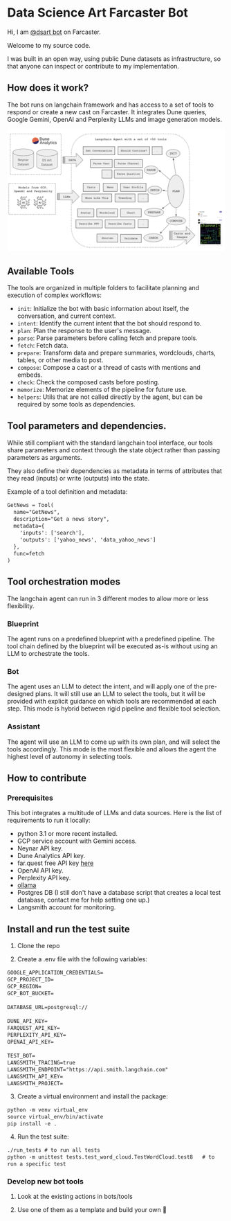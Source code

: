 # Data Science Art Farcaster Bot

Hi, I am [@dsart bot](https://warpcast.com/dsart) on Farcaster.

Welcome to my source code.

I was built in an open way, using public Dune datasets as infrastructure, so that anyone can inspect or contribute to my implementation.


## How does it work?

The bot runs on langchain framework and has access to a set of tools to respond or create a new cast on Farcaster.
It integrates Dune queries, Google Gemini, OpenAI and Perplexity LLMs and image generation models.

![Bot Pipeline](./docs/schema2.png)

## Available Tools

The tools are organized in multiple folders to facilitate planning and execution of complex workflows:

- `init`: Initialize the bot with basic information about itself, the conversation, and current context.
- `intent`: Identify the current intent that the bot should respond to.
- `plan`: Plan the response to the user's message.
- `parse`: Parse parameters before calling fetch and prepare tools.
- `fetch`: Fetch data.
- `prepare`: Transform data and prepare summaries, wordclouds, charts, tables, or other media to post.
- `compose`: Compose a cast or a thread of casts with mentions and embeds.
- `check`: Check the composed casts before posting.
- `memorize`: Memorize elements of the pipeline for future use.
- `helpers`: Utils that are not called directly by the agent, but can be required by some tools as dependencies.

## Tool parameters and dependencies.

While still compliant with the standard langchain tool interface, our tools share parameters and context through the state object rather than passing parameters as arguments.

They also define their dependencies as metadata in terms of attributes that they read (inputs) or write (outputs) into the state.

Example of a tool definition and metadata:
```
GetNews = Tool(
  name="GetNews",
  description="Get a news story",
  metadata={
    'inputs': ['search'],
    'outputs': ['yahoo_news', 'data_yahoo_news']
  },
  func=fetch
)
```

## Tool orchestration modes

The langchain agent can run in 3 different modes to allow more or less flexibility.

### Blueprint
The agent runs on a predefined blueprint with a predefined pipeline. The tool chain defined by the blueprint will be executed as-is without using an LLM to orchestrate the tools.

### Bot
The agent uses an LLM to detect the intent, and will apply one of the pre-designed plans. It will still use an LLM to select the tools, but it will be provided with explicit guidance on which tools are recommended at each step. This mode is hybrid between rigid pipeline and flexible tool selection.

### Assistant
The agent will use an LLM to come up with its own plan, and will select the tools accordingly. This mode is the most flexible and allows the agent the highest level of autonomy in selecting tools.


## How to contribute

### Prerequisites

This bot integrates a multitude of LLMs and data sources. Here is the list of requirements to run it locally: 

* python 3.1 or more recent installed.
* GCP service account with Gemini access.
* Neynar API key.
* Dune Analytics API key.
* far.quest free API key [here](https://docs.wield.xyz/docs/getting-started)
* OpenAI API key.
* Perplexity API key.
* [ollama](https://ollama.com/)
* Postgres DB (I still don't have a database script that creates a local test database, contact me for help setting one up.)
* Langsmith account for monitoring.

## Install and run the test suite

1) Clone the repo

2) Create a .env file with the following variables:
```
GOOGLE_APPLICATION_CREDENTIALS=
GCP_PROJECT_ID=
GCP_REGION=
GCP_BOT_BUCKET=

DATABASE_URL=postgresql://

DUNE_API_KEY=
FARQUEST_API_KEY=
PERPLEXITY_API_KEY=
OPENAI_API_KEY=

TEST_BOT=
LANGSMITH_TRACING=true
LANGSMITH_ENDPOINT="https://api.smith.langchain.com"
LANGSMITH_API_KEY=
LANGSMITH_PROJECT=
```

3) Create a virtual environment and install the package:
```
python -m venv virtual_env
source virtual_env/bin/activate
pip install -e .
```

4) Run the test suite:
```
./run_tests # to run all tests
python -m unittest tests.test_word_cloud.TestWordCloud.test8   # to run a specific test
```

### Develop new bot tools

1) Look at the existing actions in bots/tools

2) Use one of them as a template and build your own 🚀 
